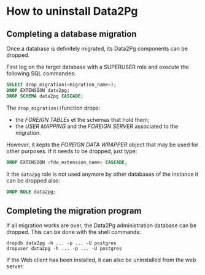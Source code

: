 # How to uninstall Data2Pg

## Completing a database migration

Once a database is definitely migrated, its Data2Pg components can be dropped.

First log on the target database with a SUPERUSER role and execute the following SQL commandes:

```sql
SELECT drop_migration(<migration_name>);
DROP EXTENSION data2pg;
DROP SCHEMA data2pg CASCADE;
```

The `drop_migration()`function drops:

  * the *FOREIGN TABLEs* et the schemas that hold them;
  * the *USER MAPPING* and the *FOREIGN SERVER* associated to the migration.

However, it kepts the *FOREIGN DATA WRAPPER* object that may be used for other purposes. If it needs to be dropped, just type:

```sql
DROP EXTENSION <fdw_extension_name> CASCADE;
```

It the `data2pg` role is not used anymore by other databases of the instance it can be dropped also:

```sql
DROP ROLE data2pg;
```

## Completing the migration program

If all migration works are over, the Data2Pg administration database can be dropped. This can be done with the shell commands:

```shell
dropdb data2pg -h ... -p ... -U postgres
dropuser data2pg -h ... -p ... -U postgres
```

If the Web client has been installed, it can also be uninstalled from the web server.
